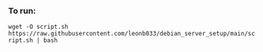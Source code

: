 ### To run:
`wget -O script.sh https://raw.githubusercontent.com/leonb033/debian_server_setup/main/script.sh | bash`
